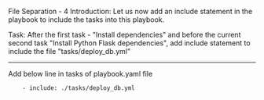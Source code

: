 File Separation - 4
Introduction: Let us now add an include statement in the playbook to include the tasks into this playbook. 

Task: After the first task - "Install dependencies" and before the current second task  "Install Python Flask dependencies", add include statement to include the file "tasks/deploy_db.yml"

--------------------------------------------------------------------------

Add below line in tasks of playbook.yaml file
```
    - include: ./tasks/deploy_db.yml
```
